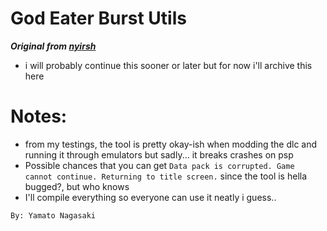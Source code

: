 # God Eater Burst Utils

***Original from [nyirsh](https://github.com/nyirsh/GEBUtils)***

- i will probably continue this sooner or later but for now i'll archive this here

# Notes:
- from my testings, the tool is pretty okay-ish when modding the dlc and running it
  through emulators but sadly... it breaks crashes on psp
- Possible chances that you can get
  `Data pack is corrupted. Game cannot continue.
   Returning to title screen.` since the tool is hella bugged?, but who knows
- I'll compile everything so everyone can use it neatly i guess..


`By: Yamato Nagasaki`
